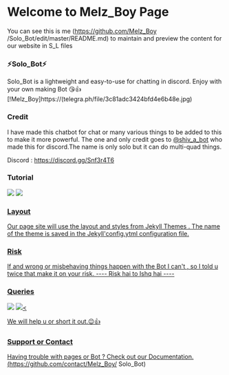 # Welcome to Melz_Boy Page

You can see this is me (https://github.com/Melz_Boy
/Solo_Bot/edit/master/README.md)
to maintain and preview the content for our website in 
S_L files


### ⚡Solo_Bot⚡

Solo_Bot is a lightweight and easy-to-use for chatting
in discord. Enjoy with your own making Bot 😘👍[!Melz_Boy]https://(telegra.ph/file/3c81adc3424bfd4e6b48e.jpg)

### Credit

I have made this chatbot for chat or many various things to be added to this 
to make it more powerful. The one and only credit
goes to [@shiv_a_bot](https://t.me/shiv_a_bot) who made this for discord.The
name is only solo but it can do multi-quad things.

Discord : https://discord.gg/Snf3r4T6



### Tutorial
<a href="https://youtu.be/vzMYnYpMmKE"><img src="https://img.shields.io/badge/logo=Youtube"></a>
<a href="https://youtu.be/vzMYnYpMmKE"><img src="https://img.shields.io/youtube/views/M2FQJq_sHp4?style=social">



### Layout
Our page site will use the layout and styles from
Jekyll Themes . The name of the theme is saved in the
Jekyll'config.ytml configuration file.


### Risk 

If and wrong or misbehaving things happen with the 
Bot I can't , so I told u twice that make it on your
risk.
         ---- Risk hai to Ishq hai ----


### Queries

<a href="https://discord.gg/Snf3r4T6"><img src="https://img.shields.io/badge/Join-Support%20Channel-red.svg?style=for-the-badge&logo=Discord"></a>
<a href="https://discord.gg/Snf3r4T6"><img src="https://img.shields.io/badge/Join-Support%20Server-blue.svg?style=for-the-badge&logo=Discord"><

 We will help u or short it out.😉👍



### Support or Contact

Having trouble with pages or Bot ? Check out our
Documentation.(https://github.com/contact/Melz_Boy/
Solo_Bot)




